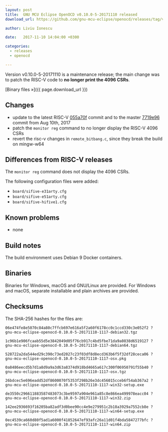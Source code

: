 ```yaml
---
layout: post
title:  GNU MCU Eclipse OpenOCD v0.10.0-5-20171110 released
download_url: https://github.com/gnu-mcu-eclipse/openocd/releases/tag/v0.10.0-5-20171110

author: Liviu Ionescu

date:   2017-11-10 14:04:00 +0300

categories:
  - releases
  - openocd

---
```


Version v0.10.0-5-20171110 is a maintenance release; the main change was to patch the RISC-V code to **no longer print the 4096 CSRs**. 

[Binary files »]({{ page.download_url }})

## Changes

* update to the latest RISC-V [055a70f](https://github.com/gnu-mcu-eclipse/openocd/commit/055a70f66f8c27e52798197e11505688b994a241) commit and to the master [7719e96](https://github.com/gnu-mcu-eclipse/openocd/commit/7719e9618e753ac41a46a2488dfba549ac578891) commit from Aug 10th, 2017
* patch the `monitor reg` command to no longer display the RISC-V 4096 CSRs
* revert the risc-v changes in `remote_bitbang.c`, since they break the build on mingw-w64

## Differences from RISC-V releases

The `monitor reg` command does not display the 4096 CSRs.

The following configuration files were added:

* `board/sifive-e31arty.cfg`
* `board/sifive-e51arty.cfg`
* `board/sifive-hifive1.cfg`

## Known problems

* none

## Build notes

The build environment uses Debian 9 Docker containers.

## Binaries

Binaries for Windows, macOS and GNU/Linux are provided. For Windows and macOS, separate installable and plain archives are provided.

## Checksums

The SHA-256 hashes for the files are:

```
06e474fe8e5070c84a80c7ffcb697e616a5f2a60f6178cc0c1ccd330c3e052f2 ?
gnu-mcu-eclipse-openocd-0.10.0-5-20171110-1117-debian32.tgz

1c96b1e906fcaab55d5e3842049d05f76cb917c4bd5fbe71da9a0838d6519127 ?
gnu-mcu-eclipse-openocd-0.10.0-5-20171110-1117-debian64.tgz

528722a2da544ed29c390c73ed2027c23f03df8d8ecd363b6f5f32df28ceca06 ?
gnu-mcu-eclipse-openocd-0.10.0-5-20171110-1117-osx.pkg

0a8486eecd5b7d1a8d9a9a3d63a8374d918bd4665a617c300f06950791f55b40 ?
gnu-mcu-eclipse-openocd-0.10.0-5-20171110-1117-osx.tgz

26bdcec5e696eadd52df8600070f5353f298b26e3dc456015cceb6f54ab367a2 ?
gnu-mcu-eclipse-openocd-0.10.0-5-20171110-1117-win32-setup.exe

de3550c296611883587483073c3be9597a904e961a85c8e866ea499978eacc04 ?
gnu-mcu-eclipse-openocd-0.10.0-5-20171110-1117-win32.zip

142ee2936693f16205ba82adf3d0bee90cc4e9e279951c2b18a3929a7552cb8e ?
gnu-mcu-eclipse-openocd-0.10.0-5-20171110-1117-win64-setup.exe

0ec4539ca660d80f5ad1a6000f41852647ef93afc26a11d01f4bda5847277bfc ?
gnu-mcu-eclipse-openocd-0.10.0-5-20171110-1117-win64.zip
```
